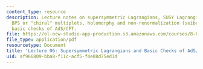 ```yaml
---
content_type: resource
description: Lecture notes on supersymmetric Lagrangians, SUSY Lagrangians, superspace,
  BPS or "chiral" multiplets, holomorphy and non-renormalization (seibergology), and
  basic checks of AdS/CFT.
file: https://ol-ocw-studio-app-production.s3.amazonaws.com/courses/8-821-string-theory-fall-2008/af966809bba8f11cacf5f4e88d75ed1d_lecture06.pdf
file_type: application/pdf
resourcetype: Document
title: 'Lecture 06: Supersymmetric Lagrangians and Basic Checks of AdS/CFT'
uid: af966809-bba8-f11c-acf5-f4e88d75ed1d
---
```


